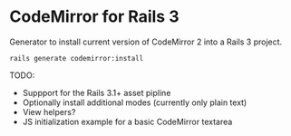 CodeMirror for Rails 3
======================

Generator to install current version of CodeMirror 2 into a
Rails 3 project. 

```
rails generate codemirror:install
```

TODO:
  * Suppport for the Rails 3.1+ asset pipline
  * Optionally install additional modes (currently only plain text)
  * View helpers?
  * JS initialization example for a basic CodeMirror textarea
